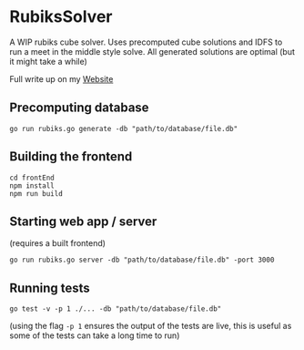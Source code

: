 # RubiksSolver

A WIP rubiks cube solver. Uses precomputed cube solutions and IDFS to run a meet in the middle style solve.
All generated solutions are optimal (but it might take a while)

Full write up on my [Website](https://www.swannyscode.com/projects/6)

## Precomputing database
```
go run rubiks.go generate -db "path/to/database/file.db"
```

## Building the frontend
```
cd frontEnd
npm install
npm run build
```
## Starting web app / server
(requires a built frontend)
```
go run rubiks.go server -db "path/to/database/file.db" -port 3000
```

## Running tests
```
go test -v -p 1 ./... -db "path/to/database/file.db"
```
(using the flag `-p 1` ensures the output of the tests are live, this is useful as some of the tests can take a long time to run)
